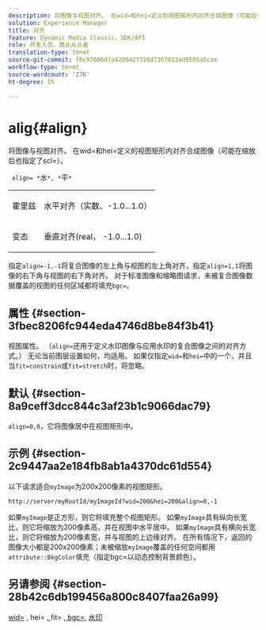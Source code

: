 ```yaml
---
description: 将图像与视图对齐。 在wid=和hei=定义的视图矩形内对齐合成图像（可能在缩放后也指定了scl=）。
solution: Experience Manager
title: 对齐
feature: Dynamic Media Classic，SDK/API
role: 开发人员，商业从业者
translation-type: tm+mt
source-git-commit: f6c97606d7a4209427316d7367013ad9585a5cae
workflow-type: tm+mt
source-wordcount: '276'
ht-degree: 1%

---
```



# alig{#align}

将图像与视图对齐。 在wid=和hei=定义的视图矩形内对齐合成图像（可能在缩放后也指定了scl=）。

` align= *`水`*, *`平`*`

<table id="simpletable_4CB26F72A56D4515B767C303F8E8A1CF"> 
 <tr class="strow"> 
  <td class="stentry"> <p> <span class="codeph"> <span class="varname"> 霍里兹  </span> </span> </p> </td> 
  <td class="stentry"> <p>水平对齐（实数、-1.0...1.0） </p> </td> 
 </tr> 
 <tr class="strow"> 
  <td class="stentry"> <p> <span class="codeph"> <span class="varname"> 变态  </span> </span> </p> </td> 
  <td class="stentry"> <p>垂直对齐(real， -1.0...1.0) </p> </td> 
 </tr> 
</table>

指定`align=-1,-1`将复合图像的左上角与视图的左上角对齐，指定`align=1,1`将图像的右下角与视图的右下角对齐。 对于标准图像和缩略图请求，未被复合图像数据覆盖的视图的任何区域都将填充`bgc=`。

## 属性 {#section-3fbec8206fc944eda4746d8be84f3b41}

视图属性。 （`align=`还用于定义水印图像与应用水印的复合图像之间的对齐方式。） 无论当前图层设置如何，均适用。 如果仅指定`wid=`和`hei=`中的一个，并且当`fit=constrain`或`fit=stretch`时，将忽略。

## 默认 {#section-8a9ceff3dcc844c3af23b1c9066dac79}

`align=0,0`，它将图像居中在视图矩形中。

## 示例 {#section-2c9447aa2e184fb8ab1a4370dc61d554}

以下请求适合`myImage`为200x200像素的视图矩形。

`http://server/myRootId/myImageId?wid=200&hei=200&align=0,-1`

如果`myImage`是正方形，则它将填充整个视图矩形。 如果`myImage`具有纵向长宽比，则它将缩放为200像素高，并在视图中水平居中。 如果`myImage`具有横向长宽比，则它将缩放为200像素宽，并与视图的上边缘对齐。 在所有情况下，返回的图像大小都是200x200像素；未被缩放`myImage`覆盖的任何空间都用`attribute::BkgColor`填充（指定bgc=以动态控制背景颜色）。

## 另请参阅 {#section-28b42c6db199456a800c8407faa26a99}

[wid=](../../../../../is-api/http-ref/image-serving-api-ref/c-http-protocol-reference/c-command-reference/r-is-http-wid.md#reference-bfeadcb67bf4485f851eb21345527e47) , hei= [, ](../../../../../is-api/http-ref/image-serving-api-ref/c-http-protocol-reference/c-command-reference/r-is-http-hei.md#reference-6d6f556ccc0e4b98a815e8a5c1944a96)fit= [, bgc=](../../../../../is-api/http-ref/image-serving-api-ref/c-http-protocol-reference/c-command-reference/r-fit.md#reference-f11bff6d93d143d6b135de3a923bc989),  [](../../../../../is-api/http-ref/image-serving-api-ref/c-http-protocol-reference/c-command-reference/r-bgc.md#reference-53376175f617446fbe5c69120f834b88) [水印](../../../../../is-api/http-ref/image-serving-api-ref/c-http-protocol-reference/c-syntax-and-features/r-watermarks.md#reference-35d2c3a2c98349b792921c6cb8e73832)
